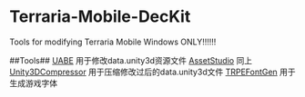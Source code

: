 # Terraria-Mobile-DecKit
Tools for modifying Terraria Mobile
Windows ONLY!!!!!!

##Tools##
[UABE](https://github.com/SeriousCache/UABE)
   用于修改data.unity3d资源文件
[AssetStudio](https://github.com/Perfare/AssetStudio)
   同上
[Unity3DCompressor](https://github.com/IllusionMods/Unity3DCompressor)
   用于压缩修改过后的data.unity3d文件
[TRPEFontGen](https://github.com/chi-rei-den/TRPEFontGen)
   用于生成游戏字体
 
